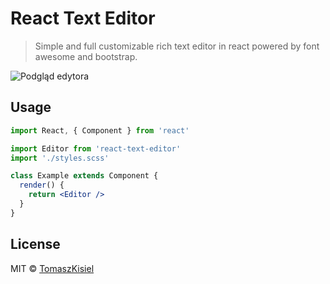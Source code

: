 # React Text Editor

> Simple and full customizable rich text editor in react powered by font awesome and bootstrap.

![Podgląd edytora](https://tkisiel.pl/global/editor.png)

## Usage

```jsx
import React, { Component } from 'react'

import Editor from 'react-text-editor'
import './styles.scss'

class Example extends Component {
  render() {
    return <Editor />
  }
}
```

## License

MIT © [TomaszKisiel](https://github.com/TomaszKisiel)
